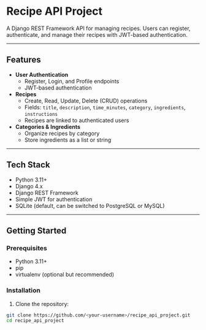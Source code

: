 # Recipe API Project

A Django REST Framework API for managing recipes. Users can register, authenticate, and manage their recipes with JWT-based authentication.

---

## Features

- **User Authentication**
  - Register, Login, and Profile endpoints
  - JWT-based authentication
- **Recipes**
  - Create, Read, Update, Delete (CRUD) operations
  - Fields: `title`, `description`, `time_minutes`, `category`, `ingredients`, `instructions`
  - Recipes are linked to authenticated users
- **Categories & Ingredients**
  - Organize recipes by category
  - Store ingredients as a list or string

---

## Tech Stack

- Python 3.11+
- Django 4.x
- Django REST Framework
- Simple JWT for authentication
- SQLite (default, can be switched to PostgreSQL or MySQL)

---

## Getting Started

### Prerequisites

- Python 3.11+
- pip
- virtualenv (optional but recommended)

### Installation

1. Clone the repository:

```bash
git clone https://github.com/<your-username>/recipe_api_project.git
cd recipe_api_project
